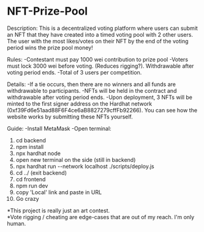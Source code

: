 # NFT-Prize-Pool

Description:
This is a decentralized voting platform where users can submit an NFT that they have created into a timed voting pool with 2 other users.
The user with the most likes/votes on their NFT by the end of the voting period wins the prize pool money!

Rules:
  -Contestant must pay 1000 wei contribution to prize pool
  -Voters must lock 3000 wei before voting. (Reduces rigging?). Withdrawable after voting period ends.
  -Total of 3 users per competition.

Details:
  -If a tie occurs, then there are no winners and all funds are withdrawable to participants.
  -NFTs will be held in the contract and withdrawable after voting period ends.
  -Upon deployment, 3 NFTs will be minted to the first signer address on the Hardhat network (0xf39Fd6e51aad88F6F4ce6aB8827279cffFb92266). You can see how the website works by          submitting these NFTs yourself. 

Guide:
-Install MetaMask
-Open terminal:
  1) cd backend
  2) npm install
  3) npx hardhat node
  4) open new terminal on the side (still in backend)
  5) npx hardhat run --network localhost ./scripts/deploy.js
  6) cd ../ (exit backend)
  7) cd frontend
  8) npm run dev
  9) copy 'Local' link and paste in URL
  10) Go crazy

*This project is really just an art contest.  
*Vote rigging / cheating are edge-cases that are out of my reach. I'm only human.

